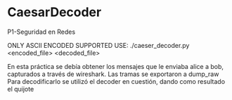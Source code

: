 # CaesarDecoder
P1-Seguridad en Redes

ONLY ASCII ENCODED SUPPORTED
USE: ./caeser_decoder.py <encoded_file> <shift> <decoded_file>

En esta práctica se debía obtener los mensajes que le enviaba alice a bob, capturados a través de wireshark. Las tramas se exportaron a dump_raw
Para decodificarlo se utilizó el decoder en cuestión, dando como resultado el quijote
